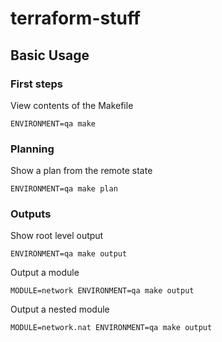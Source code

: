 # terraform-stuff

## Basic Usage
### First steps
View contents of the Makefile
```
ENVIRONMENT=qa make
```

### Planning
Show a plan from the remote state
```
ENVIRONMENT=qa make plan
```

### Outputs
Show root level output
```
ENVIRONMENT=qa make output
```

Output a module
```
MODULE=network ENVIRONMENT=qa make output
```

Output a nested module
```
MODULE=network.nat ENVIRONMENT=qa make output
```
